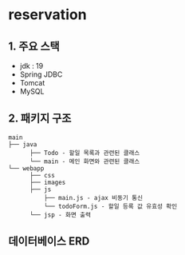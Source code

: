 # reservation

## 1. 주요 스택
- jdk : 19
- Spring JDBC
- Tomcat
- MySQL


## 2. 패키지 구조

    main
    ├── java
          ├── Todo - 할일 목록과 관련된 클래스
          └── main - 메인 화면와 관련된 클래스
    └── webapp
          ├── css
          ├── images
          ├── js
              ├── main.js - ajax 비동기 통신
              └── todoForm.js - 할일 등록 값 유효성 확인
          └── jsp - 화면 출력
          

## 데이터베이스 ERD
